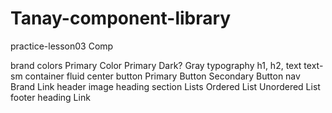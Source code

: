# Tanay-component-library

practice-lesson03
Comp

brand colors
Primary Color
Primary Dark?
Gray
typography
h1,
h2,
text
text-sm
container
fluid
center
button
Primary Button
Secondary Button
nav
Brand
Link
header
image
heading
section
Lists
Ordered List
Unordered List
footer
heading
Link
 
